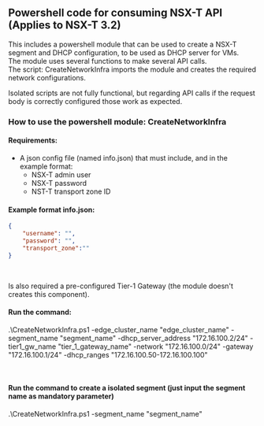 ## Powershell code for consuming NSX-T API (Applies to NSX-T 3.2) <br />
This includes a powershell module that can be used to create a NSX-T segment and DHCP configuration, to be used as DHCP server for VMs.<br />
The module uses several functions to make several API calls. <br />
The script: CreateNetworkInfra imports the module and creates the required network configurations.
<br />

Isolated scripts are not fully functional, but regarding API calls if the request body is correctly configured those work as expected.


### How to use the powershell module: CreateNetworkInfra <br/>

#### Requirements:
- A json config file (named info.json) that must include, and in the example format:
    - NSX-T admin user
    - NSX-T password
    - NST-T transport zone ID

#### Example format info.json:
```json
{
    "username": "",
    "password": "",
    "transport_zone":""
}
```
<br/>

Is also required a pre-configured Tier-1 Gateway (the module doesn't creates this component).

#### Run the command:

.\CreateNetworkInfra.ps1 -edge_cluster_name "edge_cluster_name" -segment_name "segment_name" -dhcp_server_address "172.16.100.2/24" -tier1_gw_name "tier_1_gateway_name" -network "172.16.100.0/24" -gateway "172.16.100.1/24" -dhcp_ranges "172.16.100.50-172.16.100.100"

<br/>

#### Run the command to create a isolated segment (just input the segment name as mandatory parameter)
.\CreateNetworkInfra.ps1 -segment_name "segment_name" 

<br/>


